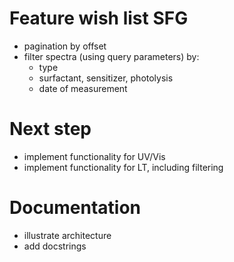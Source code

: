 # Feature wish list SFG

- pagination by offset
- filter spectra (using query parameters) by:
    - type
    - surfactant, sensitizer, photolysis
    - date of measurement
    


# Next step

- implement functionality for UV/Vis
- implement functionality for LT, including filtering

# Documentation

- illustrate architecture
- add docstrings
